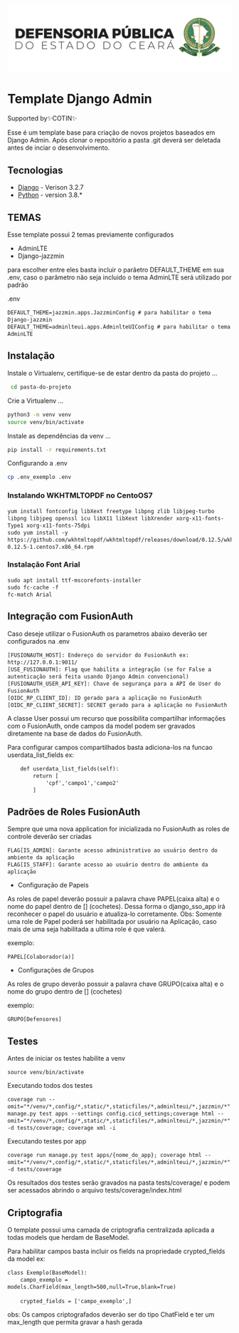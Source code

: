 ![Alt text](/static/logo-vertical-novo-modelo.png)
# Template Django Admin
Supported by✨COTIN✨

Esse é um template base para criação de novos projetos baseados em Django Admin. Após clonar o repositório a pasta .git deverá ser deletada antes de inciar o desenvolvimento.
## Tecnologias

- [Django](https://www.djangoproject.com/) - Verison 3.2.7
- [Python](https://www.python.org/) - version 3.8.*

## TEMAS

Esse template possui 2 temas previamente configurados

- AdminLTE
- Django-jazzmin

para escolher entre eles basta incluir o parâetro DEFAULT_THEME em sua .env, caso o parâmetro não seja incluido o tema AdminLTE será utilizado por padrão


.env
```
DEFAULT_THEME=jazzmin.apps.JazzminConfig # para habilitar o tema Django-jazzmin
DEFAULT_THEME=adminlteui.apps.AdminlteUIConfig # para habilitar o tema AdminLTE
```

## Instalação
Instale o Virtualenv, certifique-se de estar dentro da pasta do projeto ...
```sh
 cd pasta-do-projeto
 ```

Crie a Virtualenv ...
```sh
python3 -m venv venv
source venv/bin/activate
```

Instale as dependências da venv ...
```sh
pip install -r requirements.txt
```

Configurando a .env
```sh
cp .env_exemplo .env
```

### Instalando WKHTMLTOPDF no CentoOS7

```
yum install fontconfig libXext freetype libpng zlib libjpeg-turbo libpng libjpeg openssl icu libX11 libXext libXrender xorg-x11-fonts-Type1 xorg-x11-fonts-75dpi
sudo yum install -y https://github.com/wkhtmltopdf/wkhtmltopdf/releases/download/0.12.5/wkhtmltox-0.12.5-1.centos7.x86_64.rpm
```

### Instalação Font Arial
```
sudo apt install ttf-mscorefonts-installer
sudo fc-cache -f
fc-match Arial

```

## Integração com FusionAuth

Caso deseje utilizar o FusionAuth os parametros abaixo deverão ser configurados na .env
```
[FUSIONAUTH_HOST]: Endereço do servidor do FusionAuth ex: http://127.0.0.1:9011/
[USE_FUSIONAUTH]: Flag que habilita a integração (se for False a autenticação será feita usando Django Admin convencional)
[FUSIONAUTH_USER_API_KEY]: Chave de segurança para a API de User do FusionAuth
[OIDC_RP_CLIENT_ID]: ID gerado para a aplicação no FusionAuth
[OIDC_RP_CLIENT_SECRET]: SECRET gerado para a aplicação no FusionAuth
```

A classe User possui um recurso que possibilita compartilhar informações com o FusionAuth, onde campos da model podem ser gravados diretamente na base de dados do FusionAuth.

Para configurar campos compartilhados basta adiciona-los na funcao userdata_list_fields
ex:
```
    def userdata_list_fields(self):
        return [
            'cpf','campo1','campo2'
        ]
```
## Padrões de Roles FusionAuth
Sempre que uma nova application for inicializada no FusionAuth as roles de controle deverão ser criadas
```
FLAG[IS_ADMIN]: Garante acesso administrativo ao usuário dentro do ambiente da aplicação
FLAG[IS_STAFF]: Garante acesso ao usuário dentro do ambiente da aplicação
```

- Configuração de Papeis

As roles de papel deverão possuir a palavra chave PAPEL(caixa alta) e o nome do papel dentro de [] (cochetes). Dessa forma o django_sso_app irá reconhecer o papel do usuário e atualiza-lo corretamente. 
Obs: Somente uma role de Papel poderá ser habilitada por usuário na Aplicação, caso mais de uma seja habilitada a ultima role é que valerá.

exemplo:
```
PAPEL[Colaborador(a)]
```

- Configurações de Grupos

As roles de grupo deverão possuir a palavra chave GRUPO(caixa alta) e o nome do grupo dentro de [] (cochetes)

exemplo:
```
GRUPO[Defensores]
```

## Testes
Antes de iniciar os testes habilite a venv
```
source venv/bin/activate
```
Executando todos dos testes

```
coverage run --omit="*/venv/*,config/*,static/*,staticfiles/*,adminlteui/*,jazzmin/*" manage.py test apps --settings config.cicd_settings;coverage html --omit="*/venv/*,config/*,static/*,staticfiles/*,adminlteui/*,jazzmin/*" -d tests/coverage; coverage xml -i
```

Executando testes por app

```
coverage run manage.py test apps/{nome_do_app}; coverage html --omit="*/venv/*,config/*,static/*,staticfiles/*,adminlteui/*,jazzmin/*" -d tests/coverage
```

Os resultados dos testes serão gravados na pasta tests/coverage/ e podem ser acessados abrindo o arquivo tests/coverage/index.html

## Criptografia
O template possui uma camada de criptografia centralizada aplicada a todas models que herdam de BaseModel. 

Para habilitar campos basta incluir os fields na propriedade crypted_fields da model
ex:

```
class Exemplo(BaseModel):
    campo_exemplo = models.CharField(max_length=500,null=True,blank=True)

    crypted_fields = ['campo_exemplo',]
```

obs: Os campos criptografados deverão ser do tipo ChatField e ter um max_length que permita gravar a hash gerada